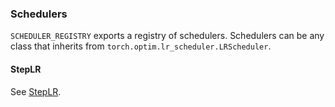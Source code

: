 ### Schedulers

`SCHEDULER_REGISTRY` exports a registry of schedulers. Schedulers can be any class that inherits from `torch.optim.lr_scheduler.LRScheduler`.

#### StepLR

See [StepLR](https://pytorch.org/docs/stable/generated/torch.optim.lr_scheduler.StepLR.html).
